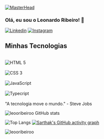[![MasterHead](https://firebasestorage.googleapis.com/v0/b/flexi-coding.appspot.com/o/dempgi7-520f8d5f-63d4-4453-8822-dbc149ae27f8.gif?alt=media&token=91c0c7b2-93c3-4029-b011-1a8703c5730d)](https://leooribeiroo.io)

### Olá, eu sou o Leonardo Ribeiro! 👋

[![Linkedin](https://img.shields.io/badge/LinkedIn-0077B5?style=for-the-badge&logo=linkedin&logoColor=white)](https://www.linkedin.com/in/leooribeiroo/)
[![Instagram](https://img.shields.io/badge/Instagram-E4405F?style=for-the-badge&logo=instagram&logoColor=white)](https://www.instagram.com/_leooribeiroo)


## Minhas Tecnologias
<div style ="display: inline_block"><br/>
<img align="center" alt=" HTML 5 " src="https://img.shields.io/badge/HTML5-E34F26?style=for-the-badge&logo=html5&logoColor=white">
</div>
<div style ="display: inline_block"><br/>
<img align="center" alt=" CSS 3 " src="https://img.shields.io/badge/CSS3-1572B6?style=for-the-badge&logo=css3&logoColor=white">
</div>
<div style ="display: inline_block"><br/>
<img align="center" alt=" JavaScript " src="https://img.shields.io/badge/JavaScript-323330?style=for-the-badge&logo=javascript&logoColor=F7DF1E">
</div>
<div style ="display: inline_block"><br/>
<img align="center" alt=" Typecript " src="https://img.shields.io/badge/TypeScript-007ACC?style=for-the-badge&logo=typescript&logoColor=white">
</div>
</br>
"A tecnologia move o mundo." - Steve Jobs

![leooribeiroo GitHub stats](https://github-readme-stats.vercel.app/api?username=leooribeiroo&show_icons=true&theme=midnight-purple)

![Top Langs](https://github-readme-stats.vercel.app/api/top-langs/?username=leooribeiroo)
[![Sarthak's GitHub activity graph](https://activity-graph.herokuapp.com/graph?username=leooribeiroo&&theme=xcode)](https://github.com/leooribeiroo)

<p><img align="center" src="https://github-readme-streak-stats.herokuapp.com/?user=leooribeiroo&&theme=tokyonight" alt="leooribeiroo" /></p>


